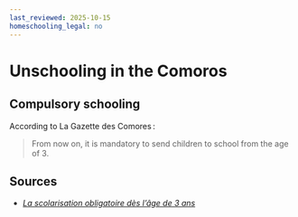 ```yaml
---
last_reviewed: 2025-10-15
homeschooling_legal: no
---
```

# Unschooling in the Comoros

## Compulsory schooling

According to La Gazette des Comores :

> From now on, it is mandatory to send children to school from the age of 3.

## Sources

- [_La scolarisation obligatoire dès l’âge de 3 ans_](https://lagazettedescomores.com/soci%C3%A9t%C3%A9/la-scolarisation-obligatoire-d%C3%A8s-l%E2%80%99%C3%A2ge-de-3-ans-.html)
